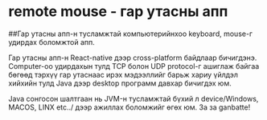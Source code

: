 # remote mouse - гар утасны апп 

##Гар утасны апп-н тусламжтай компьютерийнхоо keyboard, mouse-г удирдах боломжтой апп.

Гар утасны апп-н React-native дээр cross-platform байдлаар бичигдэнэ.
Computer-оо удирдахын тулд TCP болон UDP protocol-г ашиглаж байгаа бөгөөд тэрхүү гар утаснаас ирэх мэдээллийг барьж хариу үйлдэл хийхийн тулд Java дээр desktop программ давхар бичигдэх юм.



Java сонгосон шалтгаан нь JVM-н тусламжтай бүхий л device/Windows, MACOS, LINX etc../ дээр ажиллах боломжийг өгөх юм.
За за ganbatte!
